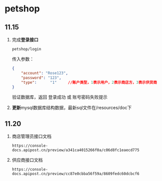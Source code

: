 # petshop
## 11.15

1. 完成**登录接口**
   ```
   petshop/login
   ```

   传入参数：

   ```json
   {
       "account": "Rose123",
       "password": "123",
       "type":		"1"		//账户类型，1表示用户，2表示商店方，3表示供货商
   }
   ```

   验证数据库，返回 登录成功 或 账号密码失败提示

2. **更新**mysql数据库结构数据，最新sql文件在/resources/doc下




## 11.20
1. 商店管理员接口文档
   ```
   https://console-docs.apipost.cn/preview/a341ca4015266f0a/c06d8fc1eaecd775
   ```
2. 供应商接口文档
   ```
   https://console-docs.apipost.cn/preview/cc87e0cbba56f59a/8609fedc60dcbcf6
   ```
